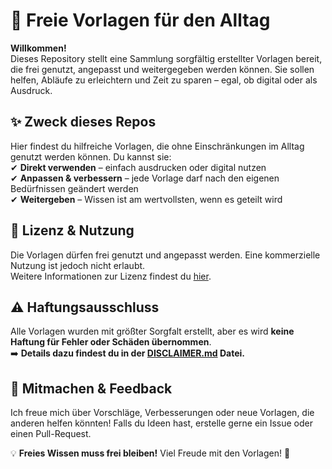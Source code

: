 # 📂 **Freie Vorlagen für den Alltag**  

**Willkommen!**  
Dieses Repository stellt eine Sammlung sorgfältig erstellter Vorlagen bereit, die frei genutzt, angepasst und weitergegeben werden können. Sie sollen helfen, Abläufe zu erleichtern und Zeit zu sparen – egal, ob digital oder als Ausdruck.  

## ✨ **Zweck dieses Repos**  

Hier findest du hilfreiche Vorlagen, die ohne Einschränkungen im Alltag genutzt werden können. Du kannst sie:  
✔ **Direkt verwenden** – einfach ausdrucken oder digital nutzen  
✔ **Anpassen & verbessern** – jede Vorlage darf nach den eigenen Bedürfnissen geändert werden  
✔ **Weitergeben** – Wissen ist am wertvollsten, wenn es geteilt wird  

## 📜 **Lizenz & Nutzung**  

Die Vorlagen dürfen frei genutzt und angepasst werden. Eine kommerzielle Nutzung ist jedoch nicht erlaubt.  
Weitere Informationen zur Lizenz findest du [hier](./LICENSE).  

## ⚠ **Haftungsausschluss**  

Alle Vorlagen wurden mit größter Sorgfalt erstellt, aber es wird **keine Haftung für Fehler oder Schäden übernommen**.  
➡️ **Details dazu findest du in der [DISCLAIMER.md](./DISCLAIMER.md) Datei.**  

## 🤝 **Mitmachen & Feedback**  

Ich freue mich über Vorschläge, Verbesserungen oder neue Vorlagen, die anderen helfen könnten! Falls du Ideen hast, erstelle gerne ein Issue oder einen Pull-Request.  

💡 **Freies Wissen muss frei bleiben!** Viel Freude mit den Vorlagen! 🚀

